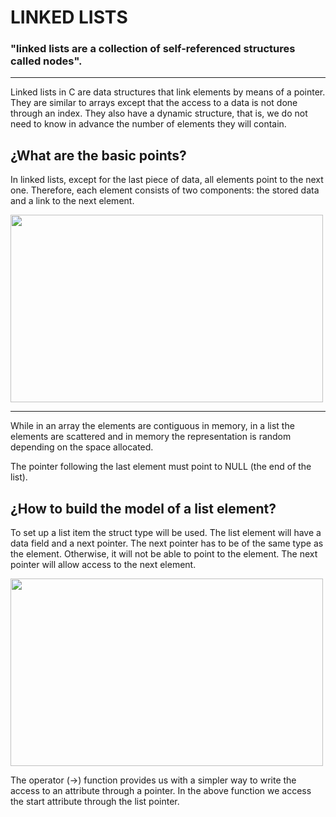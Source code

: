 <html>
<body>
<h1>LINKED LISTS</h1>
<h3>"linked lists are a collection of self-referenced structures called nodes".</h3>
<hr>

<p>Linked lists in C are data structures that link elements by means of a pointer. They are similar to arrays except that the access to a data is not done through an index. They also have a dynamic structure, that is, we do not need to know in advance the number of elements they will contain.</p>

<h2>¿What are the basic points?</h2>

<p>In linked lists, except for the last piece of data, all elements point to the next one. Therefore, each element consists of two components: the stored data and a link to the next element.</p>

<img src= "https://4.bp.blogspot.com/-EDYnoM-EiUQ/WNk3TpX5D4I/AAAAAAAAFNo/m14erky0bpMIpj7cgq5AFdKC89QNDk43QCLcB/s1600/01%2BListasSimplementeEnlazadas.jpg" width="500" height="300"/>
<hr>
<p>While in an array the elements are contiguous in memory, in a list the elements are scattered and in memory the representation is random depending on the space allocated.

The pointer following the last element must point to NULL (the end of the list).</p>

<h2>¿How to build the model of a list element?</h2>
<p>To set up a list item the struct type will be used. The list element will have a data field and a next pointer.
The next pointer has to be of the same type as the element. Otherwise, it will not be able to point to the element. The next pointer will allow access to the next element.</p>

<img src= "https://i.ytimg.com/vi/0Y6s1Et5Meo/maxresdefault.jpg" width="500" height="300"/>

<p>The operator (->) function provides us with a simpler way to write the access to an attribute through a pointer. In the above function we access the start attribute through the list pointer. </p>
